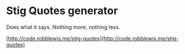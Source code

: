 # Stig Quotes generator

Does what it says. Nothing more, nothing less.

[http://code.robblewis.me/stig-quotes](http://code.robblewis.me/stig-quotes)
